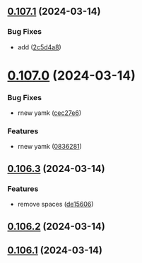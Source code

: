 ## [0.107.1](https://github.com/asilas-soap/lerna-started-example/compare/v0.107.0...v0.107.1) (2024-03-14)


### Bug Fixes

* add ([2c5d4a8](https://github.com/asilas-soap/lerna-started-example/commit/2c5d4a87a2bdb6d85354664249135fcee72c1963))



# [0.107.0](https://github.com/asilas-soap/lerna-started-example/compare/v0.106.3...v0.107.0) (2024-03-14)


### Bug Fixes

* rnew yamk ([cec27e6](https://github.com/asilas-soap/lerna-started-example/commit/cec27e64e84f4a773d1299a1778310f67654fe20))


### Features

* rnew yamk ([0836281](https://github.com/asilas-soap/lerna-started-example/commit/083628108a46fa3c78654fd40261c3e554dfcb3e))



## [0.106.3](https://github.com/asilas-soap/lerna-started-example/compare/v0.106.2...v0.106.3) (2024-03-14)


### Features

* remove spaces ([de15606](https://github.com/asilas-soap/lerna-started-example/commit/de15606d79958e184f98c57c7f857020c36cd068))



## [0.106.2](https://github.com/asilas-soap/lerna-started-example/compare/v0.106.1...v0.106.2) (2024-03-14)



## [0.106.1](https://github.com/asilas-soap/lerna-started-example/compare/v0.106.0...v0.106.1) (2024-03-14)



